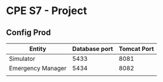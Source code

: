 # CPE S7 - Project

## Config Prod

| Entity            | Database port | Tomcat Port |
|-------------------|---------------|-------------|
| Simulator         | 5433          | 8081        |
| Emergency Manager | 5434          | 8082        |
|                   |               |             |